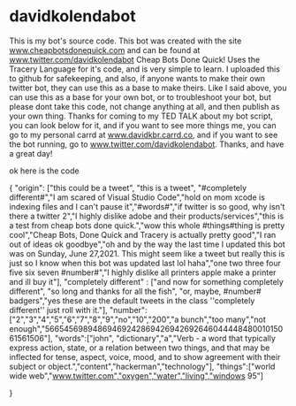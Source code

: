# davidkolendabot
This is my bot's source code. This bot was created with the site www.cheapbotsdonequick.com and can be found at www.twitter.com/davidkolendabot 
Cheap Bots Done Quick! Uses the Tracery Language for it's code, and is very simple to learn.
I uploaded this to github for safekeeping, and also, if anyone wants to make their own twitter bot, they can use this as a base to make theirs.
Like I said above, you can use this as a base for your own bot, or to troubleshoot your bot, but please dont take this code, not change anything at all, and then publish as your own thing.
Thanks for coming to my TED TALK about my bot script, you can look below for it, and if you want to see more things me, you can go to my personal carrd at www.davidkbr.carrd.co, and if you want to see the bot running, go to www.twitter.com/davidkolendabot. Thanks, and have a great day!



ok here is the code

{
	"origin": ["this could be a tweet", "this is a tweet", "#completely different#","I am scared of Visual Studio Code","hold on mom xcode is indexing files and I can't pause it","#words#","if twitter is so good, why isn't there a twitter 2","I highly dislike adobe and their products/services","this is a test from cheap bots done quick.","wow this whole #things#thing is pretty cool","Cheap Bots, Done Quick and Tracery is actually pretty good","I ran out of ideas ok goodbye","oh and by the way the last time I updated this bot was on Sunday, June 27,2021. This might seem like a tweet but really this is just so I know when this bot was updated last lol haha","one two three four five six seven #number#","I highly dislike all printers apple make a printer and ill buy it"],
	"completely different" : ["and now for something completely different", "so long and thanks for all the fish", "or, maybe, #number# badgers","yes these are the default tweets in the class ''completely different'' just roll with it."],
	"number":["2","3","4","5","6","7","8","9","no","10","200","a bunch","too many","not enough","5665456989486946924286942694269264604444848001015061561506"],
	"words":["john", "dictionary","a","Verb - a word that typically express action, state, or a relation between two things, and that may be inflected for tense, aspect, voice, mood, and to show agreement with their subject or object.","content","hackerman","technology"],
	"things":["world wide web","www.twitter.com","oxygen","water","living","windows 95"]

}

